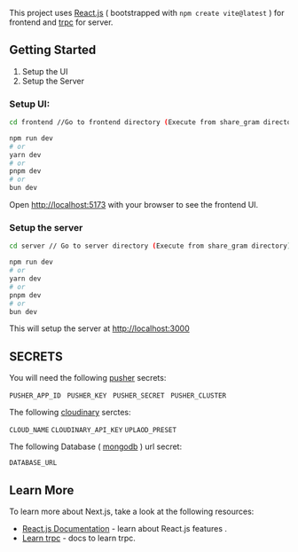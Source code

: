 This project uses  [React.js](https://react.dev) ( bootstrapped with `npm create vite@latest` ) for frontend and [trpc](https://trpc.io) for server.

## Getting Started

1. Setup the UI
2. Setup the Server



### Setup UI:
```bash
cd frontend //Go to frontend directory (Execute from share_gram directory)
```

```bash
npm run dev
# or
yarn dev
# or
pnpm dev
# or
bun dev
```

Open [http://localhost:5173](http://localhost:5173) with your browser to see the frontend UI.

### Setup the server
```bash
cd server // Go to server directory (Execute from share_gram directory) 
```

```bash
npm run dev
# or
yarn dev
# or
pnpm dev
# or
bun dev
```
This will setup the server at  [http://localhost:3000](http://localhost:3000)

## SECRETS
You will need the following [pusher](https://pusher.com) secrets:

`PUSHER_APP_ID `
`PUSHER_KEY `
`PUSHER_SECRET `
`PUSHER_CLUSTER `

The following [cloudinary](https://cloudinary.com) serctes:

`CLOUD_NAME`
`CLOUDINARY_API_KEY`
`UPLAOD_PRESET `

The following Database ( [mongodb](https://www.mongodb.com) ) url secret:

`DATABASE_URL`
## Learn More

To learn more about Next.js, take a look at the following resources:

- [React.js Documentation](https://react.dev/learn) - learn about React.js features .
- [Learn trpc](https://trpc.io) - docs to learn trpc.


